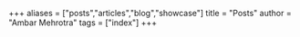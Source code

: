 +++
aliases = ["posts","articles","blog","showcase"]
title = "Posts"
author = "Ambar Mehrotra"
tags = ["index"]
+++